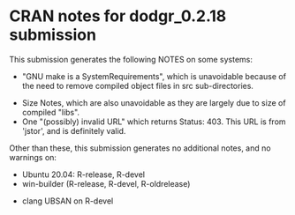 # CRAN notes for dodgr_0.2.18 submission

This submission generates the following NOTES on some systems:

* "GNU make is a SystemRequirements", which is unavoidable because of the need to remove compiled object files in src sub-directories.
- Size Notes, which are also unavoidable as they are largely due to size of compiled "libs".
- One "(possibly) invalid URL" which returns Status: 403. This URL is from 'jstor', and is definitely valid.

Other than these, this submission generates no additional notes, and no warnings on:

* Ubuntu 20.04: R-release, R-devel
* win-builder (R-release, R-devel, R-oldrelease)
- clang UBSAN on R-devel
